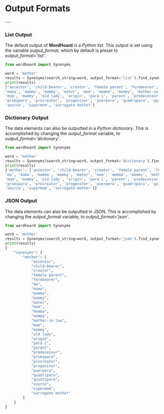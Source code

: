 <h1><strong>Output Formats</strong></h1>
---


### List Output

The default output of <strong>WordHoard</strong> is a <i>Python list</i>.  This output is set using the variable <i>output_format</i>, which by default is preset to <i>output_format='list'</i>.


```python
from wordhoard import Synonyms

word = 'mother'
results = Synonyms(search_string=word, output_format='list').find_synonyms()
print(results)
['ancestor', 'child-bearer', 'creator', 'female parent', 'forebearer', 'ma', 
'mama', 'mamma', 'mammy', 'mater', 'mom', 'momma', 'mommy', 'mother-in-law', 
'mum', 'mummy', 'old lady', 'origin', 'para i', 'parent', 'predecessor', 
'primipara', 'procreator', 'progenitor', 'puerpera', 'quadripara', 'quintipara', 
'source', 'supermom', 'surrogate mother']

```


### Dictionary Output

The data elements can also be outputted in a <i>Python dictionary</i>. This is accomplished by changing the 
<i>output_format</i> variable, to <i>output_format='dictionary'</i>.


```python
from wordhoard import Synonyms

word = 'mother'
results = Synonyms(search_string=word, output_format='dictionary').find_synonyms()
print(results)
{'mother': ['ancestor', 'child-bearer', 'creator', 'female parent', 'forebearer', 
'ma', 'mama', 'mamma', 'mammy', 'mater', 'mom', 'momma', 'mommy', 'mother-in-law', 
'mum', 'mummy', 'old lady', 'origin', 'para i', 'parent', 'predecessor', 
'primipara', 'procreator', 'progenitor', 'puerpera', 'quadripara', 'quintipara', 
'source', 'supermom', 'surrogate mother']}

```

### JSON Output

The data elements can also be outputted in JSON. This is accomplished by changing the <i>output_format</i>
variable, to <i>output_format='json'</i>.


```python
from wordhoard import Synonyms

word = 'mother'
results = Synonyms(search_string=word, output_format='json').find_synonyms()
print(results)
{
    "synonyms": {
        "mother": [
            "ancestor",
            "child-bearer",
            "creator",
            "female parent",
            "forebearer",
            "ma",
            "mama",
            "mamma",
            "mammy",
            "mater",
            "mom",
            "momma",
            "mommy",
            "mother-in-law",
            "mum",
            "mummy",
            "old lady",
            "origin",
            "para i",
            "parent",
            "predecessor",
            "primipara",
            "procreator",
            "progenitor",
            "puerpera",
            "quadripara",
            "quintipara",
            "source",
            "supermom",
            "surrogate mother"
        ]
    }
}
```
